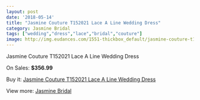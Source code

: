 ```yaml
---
layout: post
date: '2018-05-14'
title: "Jasmine Couture T152021 Lace A Line Wedding Dress"
category: Jasmine Bridal
tags: ["wedding","dress","lace","bridal","couture"]
image: http://img.eudances.com/1551-thickbox_default/jasmine-couture-t152021-lace-a-line-wedding-dress.jpg
---
```

Jasmine Couture T152021 Lace A Line Wedding Dress

On Sales: **$356.99**
<a href="https://www.eudances.com/en/jasmine-bridal/544-jasmine-couture-t152021-lace-a-line-wedding-dress.html"><amp-img layout="responsive" width="600" height="600" src="//img.eudances.com/1551-thickbox_default/jasmine-couture-t152021-lace-a-line-wedding-dress.jpg" alt="Jasmine Couture T152021 Lace A Line Wedding Dress 0" /></a>
<a href="https://www.eudances.com/en/jasmine-bridal/544-jasmine-couture-t152021-lace-a-line-wedding-dress.html"><amp-img layout="responsive" width="600" height="600" src="//img.eudances.com/1552-thickbox_default/jasmine-couture-t152021-lace-a-line-wedding-dress.jpg" alt="Jasmine Couture T152021 Lace A Line Wedding Dress 1" /></a>

Buy it: [Jasmine Couture T152021 Lace A Line Wedding Dress](https://www.eudances.com/en/jasmine-bridal/544-jasmine-couture-t152021-lace-a-line-wedding-dress.html "Jasmine Couture T152021 Lace A Line Wedding Dress")

View more: [Jasmine Bridal](https://www.eudances.com/en/6-jasmine-bridal "Jasmine Bridal")
